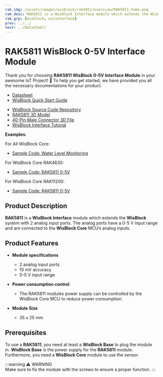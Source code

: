 ```yaml
---
rak_img: /assets/images/wisblock/rak5811/overview/RAK5811_home.png
rak_desc: RAK5811 is a WisBlock Interface module which extends the WisBlock system with 2 analog input ports. The analog ports have a 0-5V input range and are connected to the WisBlock Core MCU’s analog inputs.
rak_grp: [wisblock, wisinterface]
prev: ../../
next: ../Datasheet/
---
```



# RAK5811 WisBlock 0-5V Interface Module

Thank you for choosing **RAK5811 WisBlock 0-5V Interface Module** in your awesome IoT Project! 🎉 To help you get started, we have provided you all the necessary documentations for your product.

* [Datasheet](../Datasheet/)
* <a href="../../Quickstart/" target="_blank">WisBlock Quick Start Guide</a>
<!---* [WisBlock Quick Start Guide](../../Quickstart/)-->
* [WisBlock Source Code Repository](https://github.com/RAKWireless/WisBlock/)
* [RAK5811 3D Model](https://downloads.rakwireless.com/LoRa/WisBlock/WisBlock-3D/pwb-rak5811.stp)
* [40-Pin Male Connector 3D File](https://downloads.rakwireless.com/3D_File/Accessory/WisConnector/M40S1003K6M.stp)
* [WisBlock Interface Tutorial](/Knowledge-Hub/Learn/WisBlock-IO-Tutorial/)

**Examples**:

For All WisBlock Core:
* [Sample Code: Water Level Monitoring](https://github.com/RAKWireless/WisBlock/tree/master/examples/RAK4630/solutions/Water_Level_Monitoring)

For WisBlock Core RAK4630:
* [Sample Code: RAK5811 0-5V](https://github.com/RAKWireless/WisBlock/tree/master/examples/RAK4630/IO/RAK5811_0-5V)

For WisBlock Core RAK11200:
* [Sample Code: RAK5811 0-5V](https://github.com/RAKWireless/WisBlock/tree/master/examples/RAK11200/IO/RAK5811_0-5V)

## Product Description

**RAK5811** is a **WisBlock Interface** module which extends the **WisBlock** system with 2 analog input ports. The analog ports have a 0-5&nbsp;V input range and are connected to the **WisBlock Core** MCU’s analog inputs.

## Product Features

* **Module specifications**
    * 2 analog input ports
    * 10&nbsp;mV accuracy
    * 0-5&nbsp;V input range

* **Power consumption control**
    * The RAK5811 modules power supply can be controlled by the WisBlock Core MCU to reduce power consumption.

* **Module Size**
    * 35 x 25&nbsp;mm

## Prerequisites

To use a **RAK5811**, you need at least a **WisBlock Base** to plug the module in. **WisBlock Base** is the power supply for the **RAK5811** module. Furthermore, you need a **WisBlock Core** module to use the sensor. 

:::warning ⚠️ WARNING    
Make sure to fix the module with the screws to ensure a proper function.
:::
